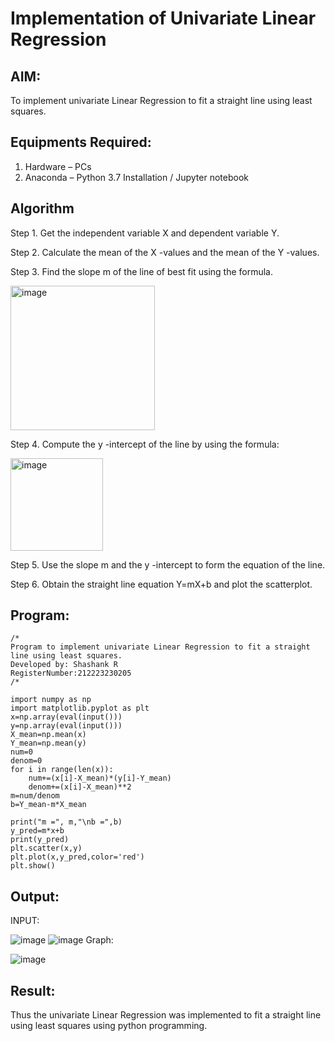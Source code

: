 # Implementation of Univariate Linear Regression
## AIM:
To implement univariate Linear Regression to fit a straight line using least squares.

## Equipments Required:
1. Hardware – PCs
2. Anaconda – Python 3.7 Installation / Jupyter notebook

## Algorithm
Step 1. Get the independent variable X and dependent variable Y.

Step 2. Calculate the mean of the X -values and the mean of the Y -values.

Step 3. Find the slope m of the line of best fit using the formula. 

<img width="231" alt="image" src="https://user-images.githubusercontent.com/93026020/192078527-b3b5ee3e-992f-46c4-865b-3b7ce4ac54ad.png">

Step 4. Compute the y -intercept of the line by using the formula:

<img width="148" alt="image" src="https://user-images.githubusercontent.com/93026020/192078545-79d70b90-7e9d-4b85-9f8b-9d7548a4c5a4.png">

Step 5. Use the slope m and the y -intercept to form the equation of the line.

Step 6. Obtain the straight line equation Y=mX+b and plot the scatterplot.

## Program:
```
/*
Program to implement univariate Linear Regression to fit a straight line using least squares.
Developed by: Shashank R
RegisterNumber:212223230205
/*
```
```
import numpy as np
import matplotlib.pyplot as plt
x=np.array(eval(input()))
y=np.array(eval(input()))
X_mean=np.mean(x)
Y_mean=np.mean(y)
num=0
denom=0
for i in range(len(x)):
    num+=(x[i]-X_mean)*(y[i]-Y_mean)
    denom+=(x[i]-X_mean)**2
m=num/denom
b=Y_mean-m*X_mean

print("m =", m,"\nb =",b)
y_pred=m*x+b
print(y_pred)
plt.scatter(x,y)
plt.plot(x,y_pred,color='red')
plt.show()

```

## Output:
INPUT:

![image](https://github.com/user-attachments/assets/77945fd4-8f31-40ac-85e3-2ebe459aea0e)
![image](https://github.com/user-attachments/assets/a24d1ab9-f53f-4151-a63b-3c07215d65b3)
 Graph:
 
![image](https://github.com/user-attachments/assets/157abc05-2d41-4e38-ae0a-b69f47269750)

## Result:
Thus the univariate Linear Regression was implemented to fit a straight line using least squares using python programming.
